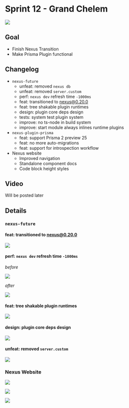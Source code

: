 # Sprint 12 - Grand Chelem

<img src="https://images.unsplash.com/photo-1574781689744-c255032f79da?ixlib=rb-1.2.1&q=85&fm=jpg&cs=srgb&w=900&h=300&fit=crop">

## Goal

- Finish Nexus Transition
- Make Prisma Plugin functional

## Changelog

- `nexus-future`
  - unfeat: removed `nexus db`
  - unfeat: removed `server.custom`
  - perf: `nexus dev` refresh time `-1000ms`
  - feat: transitioned to nexus@0.20.0
  - feat: tree shakable plugin runtimes
  - design: plugin core deps design
  - tests: system test plugin system
  - improve: no ts-node in build system
  - improve: start module always inlines runtime plugins
- `nexus-plugin-prisma`
  - feat: support Prisma 2 preview 25
  - feat: no more auto-migrations
  - feat: support for introspection workflow
- Nexus website
  - Improved navigation
  - Standalone component docs
  - Code block height styles

## Video

Will be posted later

## Details

### `nexus-future`

#### feat: transitioned to nexus@0.20.0

![](nexus-transition.png)

#### perf: `nexus dev` refresh time `-1000ms`

_before_

![](nexus-before.png)

_after_

![](nexus-after.png)

#### feat: tree shakable plugin runtimes

![](nexus-plugin-shakable.png)

#### design: plugin core deps design

![](nexus-plugin-design.png)

#### unfeat: removed `server.custom`

![](nexus-server-express.png)

### Nexus Website

![](website-nav.png)

![](website-max-height.png)

![](website-schema.png)
